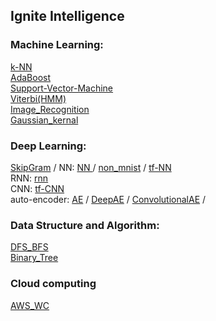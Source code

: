## Ignite Intelligence


  ### Machine Learning:
  
  <a href="https://github.com/kUNQIjIANG/siX/blob/master/MachineLearning/k-NN.ipynb">k-NN</a> <br />
  [AdaBoost](https://github.com/kUNQIjIANG/siX/blob/master/MachineLearning/AdaBoost.py) <br />
  [Support-Vector-Machine](https://github.com/kUNQIjIANG/siX/blob/master/MachineLearning/SVM.ipynb) <br />
  [Viterbi(HMM)](https://github.com/kUNQIjIANG/siX/blob/master/MachineLearning/Viterbi_Algorithm.ipynb) <br />
  [Image_Recognition](https://github.com/kUNQIjIANG/siX/blob/master/MachineLearning/apple_Recognition.ipynb) <br />
  [Gaussian_kernal](https://github.com/kUNQIjIANG/siX/blob/master/MachineLearning/Gaussian_kernal.ipynb) <br />

  
  ### Deep Learning:
  [SkipGram](https://github.com/kUNQIjIANG/siX/blob/master/DeepLearning/skipGram.py) /
  NN: 
  <a href="https://github.com/kUNQIjIANG/siX/blob/master/DeepLearning/NN.py">NN </a>
  / [non_mnist](https://github.com/kUNQIjIANG/siX/blob/master/DeepLearning/non_mnist.py)
  / [tf-NN](https://github.com/kUNQIjIANG/siX/blob/master/DeepLearning/tf_NN.py) <br />
  RNN: [rnn](https://github.com/kUNQIjIANG/siX/blob/master/DeepLearning/stock_RNN.ipynb) <br />
  CNN: [tf-CNN](https://github.com/kUNQIjIANG/siX/blob/master/DeepLearning/tf_CNN.py) <br />
  auto-encoder: [AE](https://github.com/kUNQIjIANG/siX/blob/master/DeepLearning/AE_keras.py) /
                [DeepAE](https://github.com/kUNQIjIANG/siX/blob/master/DeepLearning/DAE_keras.py) /
                [ConvolutionalAE](https://github.com/kUNQIjIANG/siX/blob/master/DeepLearning/CAE_keras.py) /
  
  ### Data Structure and Algorithm: 
  
  [DFS_BFS](https://github.com/kUNQIjIANG/siX/blob/master/Data%20structure%20and%20Algorithm/FS_Tree.py) <br />
  [Binary_Tree](https://github.com/kUNQIjIANG/siX/blob/master/Data%20structure%20and%20Algorithm/BinarySearchTree.py) <br />
  
  ### Cloud computing
  
  [AWS_WC](https://github.com/kUNQIjIANG/siX/tree/master/CloudComputing) <br />

  
  
  


